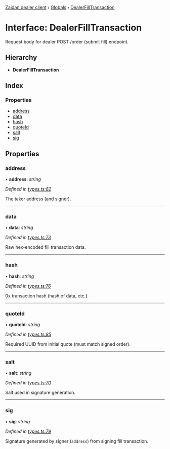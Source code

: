 [Zaidan dealer client](../README.md) › [Globals](../globals.md) › [DealerFillTransaction](dealerfilltransaction.md)

# Interface: DealerFillTransaction

Request body for dealer POST /order (submit fill) endpoint.

## Hierarchy

* **DealerFillTransaction**

## Index

### Properties

* [address](dealerfilltransaction.md#address)
* [data](dealerfilltransaction.md#data)
* [hash](dealerfilltransaction.md#hash)
* [quoteId](dealerfilltransaction.md#quoteid)
* [salt](dealerfilltransaction.md#salt)
* [sig](dealerfilltransaction.md#sig)

## Properties

###  address

• **address**: *string*

*Defined in [types.ts:82](https://github.com/ParadigmFoundation/zaidan-dealer-client/blob/e3bfe31/src/types.ts#L82)*

The taker address (and signer).

___

###  data

• **data**: *string*

*Defined in [types.ts:73](https://github.com/ParadigmFoundation/zaidan-dealer-client/blob/e3bfe31/src/types.ts#L73)*

Raw hex-encoded fill transaction data.

___

###  hash

• **hash**: *string*

*Defined in [types.ts:76](https://github.com/ParadigmFoundation/zaidan-dealer-client/blob/e3bfe31/src/types.ts#L76)*

0x transaction hash (hash of data, etc.).

___

###  quoteId

• **quoteId**: *string*

*Defined in [types.ts:85](https://github.com/ParadigmFoundation/zaidan-dealer-client/blob/e3bfe31/src/types.ts#L85)*

Required UUID from initial quote (must match signed order).

___

###  salt

• **salt**: *string*

*Defined in [types.ts:70](https://github.com/ParadigmFoundation/zaidan-dealer-client/blob/e3bfe31/src/types.ts#L70)*

Salt used in signature generation.

___

###  sig

• **sig**: *string*

*Defined in [types.ts:79](https://github.com/ParadigmFoundation/zaidan-dealer-client/blob/e3bfe31/src/types.ts#L79)*

Signature generated by signer (`address`) from signing fill transaction.
